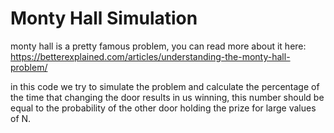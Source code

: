 # Monty Hall Simulation

monty hall is a pretty famous problem, you can read more about it here: https://betterexplained.com/articles/understanding-the-monty-hall-problem/ 

in this code we try to simulate the problem and calculate the percentage of the time that changing the door results in us winning, this number should be equal to the probability of the other door holding the prize for large values of N.